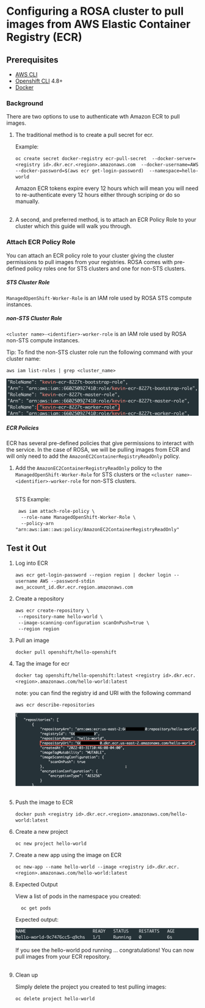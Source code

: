 # Configuring a ROSA cluster to pull images from AWS Elastic Container Registry (ECR)

## Prerequisites

* [AWS CLI](https://docs.aws.amazon.com/cli/latest/userguide/install-cliv2.html)
* [Openshift CLI](https://mirror.openshift.com/pub/openshift-v4/clients/ocp/) 4.8+
* [Docker](https://docs.docker.com/get-docker/)

### Background
There are two options to use to authenticate wth Amazon ECR to pull images.  

1. The traditional method is to create a pull secret for ecr.

   Example:

   ```
   oc create secret docker-registry ecr-pull-secret  --docker-server=<registry id>.dkr.ecr.<region>.amazonaws.com  --docker-username=AWS --docker-password=$(aws ecr get-login-password)  --namespace=hello-world
   ```

   Amazon ECR tokens expire every 12 hours which will mean you will need to re-authenticate every 12 hours either through scriping or do so manually. <br/><br/>


2. A second, and preferred method, is to attach an ECR Policy Role to your cluster which this guide will walk you through.


### Attach ECR Policy Role

You can attach an ECR policy role to your cluster giving the cluster permissions to pull images from your registries.  ROSA comes with pre-defined policy roles one for STS clusters and one for non-STS clusters. 

##### STS Cluster Role

`ManagedOpenShift-Worker-Role` is an IAM role used by ROSA STS compute instances.

##### non-STS Cluster Role

`<cluster name>-<identifier>-worker-role` is an IAM role used by ROSA non-STS compute instances.

Tip:
To find the non-STS cluster role run the following command with your cluster name:

```
aws iam list-roles | grep <cluster_name>
```

![resulting output](./images/nonsts-roles.png)

##### ECR Policies

ECR has several pre-defined policies that give permissions to interact with the service.  In the case of ROSA, we will be pulling images from ECR and will only need to add the `AmazonEC2ContainerRegistryReadOnly` policy.  

1. Add the `AmazonEC2ContainerRegistryReadOnly` policy to the `ManagedOpenShift-Worker-Role` for STS clusters or the `<cluster name>-<identifier>-worker-role` for non-STS clusters.<br/><br/>
  
   STS Example:

   ```
    aws iam attach-role-policy \
     --role-name ManagedOpenShift-Worker-Role \
     --policy-arn "arn:aws:iam::aws:policy/AmazonEC2ContainerRegistryReadOnly"
   ```

## Test it Out

1. Log into ECR  

   ```
   aws ecr get-login-password --region region | docker login --username AWS --password-stdin aws_account_id.dkr.ecr.region.amazonaws.com
   ```

2. Create a repository   

   ```
   aws ecr create-repository \
    --repository-name hello-world \
    --image-scanning-configuration scanOnPush=true \
    --region region
   ```

3. Pull an image  

   ```
   docker pull openshift/hello-openshift
   ```

4. Tag the image for ecr  

   ```
   docker tag openshift/hello-openshift:latest <registry id>.dkr.ecr.<region>.amazonaws.com/hello-world:latest
   ```

   note: you can find the registry id and URI with the following command

   ```
   aws ecr describe-repositories
   ```

   ![resulting output](./images/repositories.png)<br/><br/>

5. Push the image to ECR  

   ```
   docker push <registry id>.dkr.ecr.<region>.amazonaws.com/hello-world:latest
   ```

6. Create a new project  

   ```
   oc new project hello-world
   ```

7. Create a new app using the image on ECR  

   ```
   oc new-app --name hello-world --image <registry id>.dkr.ecr.<region>.amazonaws.com/hello-world:latest
   ```

8. Expected Output  

   View a list of pods in the namespace you created:
    
   ```
     oc get pods 
   ```

   Expected output:

   ![resulting output](./images/view-pods.png)

   If you see the hello-world pod running ... congratulations!  You can now pull images from your ECR repository.<br/><br/>
   
9. Clean up    

    Simply delete the project you created to test pulling images:

    ```
    oc delete project hello-world
    ```